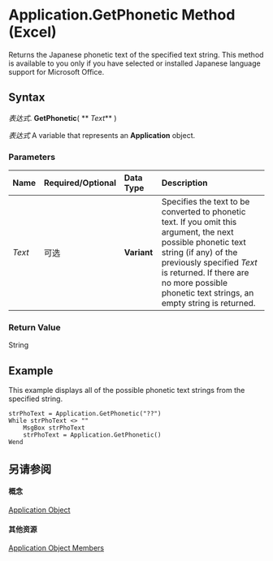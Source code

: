 
# Application.GetPhonetic Method (Excel)

Returns the Japanese phonetic text of the specified text string. This method is available to you only if you have selected or installed Japanese language support for Microsoft Office.


## Syntax

 _表达式_. **GetPhonetic**( ** _Text_** )

 _表达式_ A variable that represents an **Application** object.


### Parameters



|**Name**|**Required/Optional**|**Data Type**|**Description**|
|:-----|:-----|:-----|:-----|
| _Text_|可选|**Variant**|Specifies the text to be converted to phonetic text. If you omit this argument, the next possible phonetic text string (if any) of the previously specified  _Text_ is returned. If there are no more possible phonetic text strings, an empty string is returned.|

### Return Value

String


## Example

This example displays all of the possible phonetic text strings from the specified string.


```
strPhoText = Application.GetPhonetic("??") 
While strPhoText <> "" 
    MsgBox strPhoText 
    strPhoText = Application.GetPhonetic() 
Wend
```


## 另请参阅


#### 概念


[Application Object](19b73597-5cf9-4f56-8227-b5211f657f6f.md)
#### 其他资源


[Application Object Members](http://msdn.microsoft.com/library/4cb9ca42-8d07-cc9c-2d80-4eb9a5921e1e%28Office.15%29.aspx)